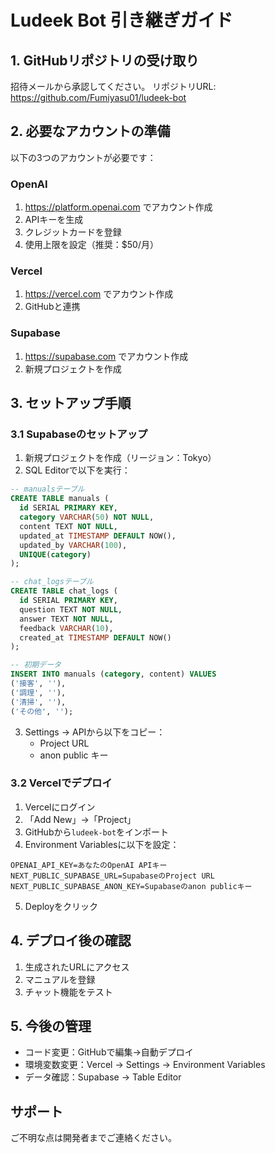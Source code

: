 # Ludeek Bot 引き継ぎガイド

## 1. GitHubリポジトリの受け取り

招待メールから承認してください。
リポジトリURL: https://github.com/Fumiyasu01/ludeek-bot

## 2. 必要なアカウントの準備

以下の3つのアカウントが必要です：

### OpenAI
1. https://platform.openai.com でアカウント作成
2. APIキーを生成
3. クレジットカードを登録
4. 使用上限を設定（推奨：$50/月）

### Vercel
1. https://vercel.com でアカウント作成
2. GitHubと連携

### Supabase
1. https://supabase.com でアカウント作成
2. 新規プロジェクトを作成

## 3. セットアップ手順

### 3.1 Supabaseのセットアップ
1. 新規プロジェクトを作成（リージョン：Tokyo）
2. SQL Editorで以下を実行：

```sql
-- manualsテーブル
CREATE TABLE manuals (
  id SERIAL PRIMARY KEY,
  category VARCHAR(50) NOT NULL,
  content TEXT NOT NULL,
  updated_at TIMESTAMP DEFAULT NOW(),
  updated_by VARCHAR(100),
  UNIQUE(category)
);

-- chat_logsテーブル
CREATE TABLE chat_logs (
  id SERIAL PRIMARY KEY,
  question TEXT NOT NULL,
  answer TEXT NOT NULL,
  feedback VARCHAR(10),
  created_at TIMESTAMP DEFAULT NOW()
);

-- 初期データ
INSERT INTO manuals (category, content) VALUES
('接客', ''),
('調理', ''),
('清掃', ''),
('その他', '');
```

3. Settings → APIから以下をコピー：
   - Project URL
   - anon public キー

### 3.2 Vercelでデプロイ
1. Vercelにログイン
2. 「Add New」→「Project」
3. GitHubから`ludeek-bot`をインポート
4. Environment Variablesに以下を設定：

```
OPENAI_API_KEY=あなたのOpenAI APIキー
NEXT_PUBLIC_SUPABASE_URL=SupabaseのProject URL
NEXT_PUBLIC_SUPABASE_ANON_KEY=Supabaseのanon publicキー
```

5. Deployをクリック

## 4. デプロイ後の確認

1. 生成されたURLにアクセス
2. マニュアルを登録
3. チャット機能をテスト

## 5. 今後の管理

- コード変更：GitHubで編集→自動デプロイ
- 環境変数変更：Vercel → Settings → Environment Variables
- データ確認：Supabase → Table Editor

## サポート

ご不明な点は開発者までご連絡ください。